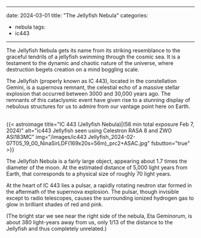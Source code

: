 ------
date: 2024-03-01
title: "The Jellyfish Nebula"
categories:
- nebula
tags:
- ic443
---
  
The Jellyfish Nebula gets its name from its striking resemblance to the graceful tendrils of a jellyfish swimming through the cosmic sea. It is a testament to the dynamic and chaotic nature of the universe, where destruction begets creation on a mind boggling scale. 
  
<!--more-->
The Jellyfish (properly known as IC 443), located in the constellation Gemini, is a supernova remnant, the celestial echo of a massive stellar explosion that occurred between 3000 and 30,000 years ago. The remnants of this cataclysmic event have given rise to a stunning display of nebulous structures for us to admire from our vantage point here on Earth.

   
<br>
{{< astroimage
title="IC 443 (Jellyfish Nebula)|(56 min total exposure Feb 7, 2024)"
   alt="ic443 Jellyfish seen using Celestron RASA 8 and ZWO ASI183MC"
   img="/images/ic443 Jellyfish_2024-02-07T05_19_00_NinaSirLDF(169x20s=56m)_prc2+ASAC.jpg"
   fsbutton="true"
>}}
<br>


The Jellyfish Nebula is a fairly large object, appearing about 1.7 times the diameter of the moon. At the estimated distance of 5,000 light years from Earth, that corresponds to a physical size of roughly 70 light years. 

At the heart of IC 443 lies a pulsar, a rapidly rotating neutron star formed in the aftermath of the supernova explosion. The pulsar, though invisible except to radio telescopes, causes the surrounding ionized hydrogen gas to glow in brilliant shades of red and pink.

(The bright star we see near the right side of the nebula, Eta Geminorum, is about 380 light-years away from us, only 1/13 of the distance to the Jellyfish and thus completely unrelated.)



